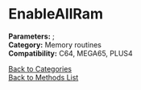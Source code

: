 # EnableAllRam

**Parameters:** ;  
**Category:** Memory routines  
**Compatibility:** C64, MEGA65, PLUS4  


[Back to Categories](../categories/memory_routines.md)  
[Back to Methods List](../../SUMMARY.md)
